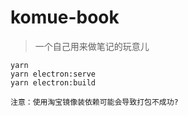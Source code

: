 # komue-book

> 一个自己用来做笔记的玩意儿

``` 
yarn
yarn electron:serve
yarn electron:build

注意：使用淘宝镜像装依赖可能会导致打包不成功?
```
